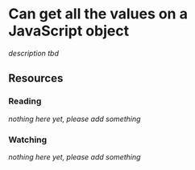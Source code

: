 # Can get all the values on a JavaScript object
_description tbd_
## Resources
### Reading
_nothing here yet, please add something_
### Watching
_nothing here yet, please add something_
